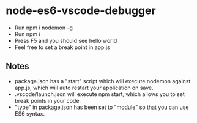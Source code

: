 # node-es6-vscode-debugger

* Run npm i nodemon -g
* Run npm i
* Press F5 and you should see hello world
* Feel free to set a break point in app.js

## Notes

* package.json has a "start" script which will execute nodemon against app.js, which will auto restart your application on save.
* .vscode/launch.json will execute npm start, which allows you to set break points in your code.
* "type" in package.json has been set to "module" so that you can use ES6 syntax.
